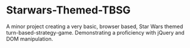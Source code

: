 # Starwars-Themed-TBSG

A minor project creating a very basic, browser based, Star Wars themed turn-based-strategy-game. Demonstrating a proficiency with jQuery and DOM manipulation.
